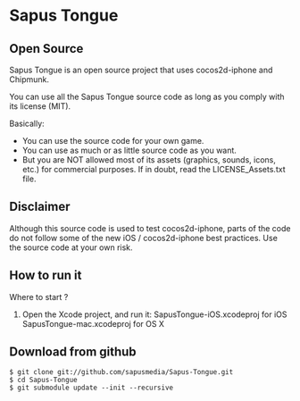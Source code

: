 # Sapus Tongue #

## Open Source ##

Sapus Tongue is an open source project that uses cocos2d-iphone and Chipmunk.

You can use all the Sapus Tongue source code as long as you comply with its license (MIT).

Basically:

- You can use the source code for your own game.
- You can use as much or as little source code as you want.
- But you are NOT allowed most of its assets (graphics, sounds, icons, etc.) for commercial purposes. If in doubt, read the LICENSE_Assets.txt file.

## Disclaimer ##

Although this source code is used to test cocos2d-iphone, parts of the code do not follow some of the new iOS / cocos2d-iphone best practices.
Use the source code at your own risk.


## How to run it ##

Where to start ?

1. Open the Xcode project, and run it:
	SapusTongue-iOS.xcodeproj  for iOS
	SapusTongue-mac.xcodeproj  for OS X


## Download from github ##

    $ git clone git://github.com/sapusmedia/Sapus-Tongue.git
    $ cd Sapus-Tongue
    $ git submodule update --init --recursive
